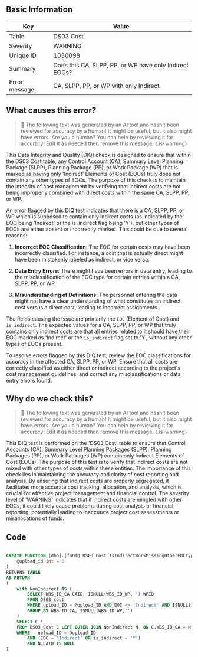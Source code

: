 ## Basic Information
| Key         | Value          |
|-------------|----------------|
| Table       | DS03 Cost |
| Severity    | WARNING |
| Unique ID   | 1030098   |
| Summary     | Does this CA, SLPP, PP, or WP have only Indirect EOCs? |
| Error message | CA, SLPP, PP, or WP with only Indirect. |

## What causes this error?

> :robot: The following text was generated by an AI tool and hasn't been reviewed for accuracy by a human! It might be useful, but it also might have errors. Are you a human? You can help by reviewing it for accuracy! Edit it as needed then remove this message.
{.is-warning}

This Data Integrity and Quality (DIQ) check is designed to ensure that within the DS03 Cost table, any Control Account (CA), Summary Level Planning Package (SLPP), Planning Package (PP), or Work Package (WP) that is marked as having only 'Indirect' Elements of Cost (EOCs) truly does not contain any other types of EOCs. The purpose of this check is to maintain the integrity of cost management by verifying that indirect costs are not being improperly combined with direct costs within the same CA, SLPP, PP, or WP.

An error flagged by this DIQ test indicates that there is a CA, SLPP, PP, or WP which is supposed to contain only indirect costs (as indicated by the EOC being 'Indirect' or the is_indirect flag being 'Y'), but other types of EOCs are either absent or incorrectly marked. This could be due to several reasons:

1. **Incorrect EOC Classification**: The EOC for certain costs may have been incorrectly classified. For instance, a cost that is actually direct might have been mistakenly labeled as indirect, or vice versa.

2. **Data Entry Errors**: There might have been errors in data entry, leading to the misclassification of the EOC type for certain entries within a CA, SLPP, PP, or WP.

3. **Misunderstanding of Definitions**: The personnel entering the data might not have a clear understanding of what constitutes an indirect cost versus a direct cost, leading to incorrect assignments.

The fields causing the issue are primarily the `EOC` (Element of Cost) and `is_indirect`. The expected values for a CA, SLPP, PP, or WP that truly contains only indirect costs are that all entries related to it should have their EOC marked as 'Indirect' or the `is_indirect` flag set to 'Y', without any other types of EOCs present.

To resolve errors flagged by this DIQ test, review the EOC classifications for accuracy in the affected CA, SLPP, PP, or WP. Ensure that all costs are correctly classified as either direct or indirect according to the project's cost management guidelines, and correct any misclassifications or data entry errors found.
## Why do we check this?

> :robot: The following text was generated by an AI tool and hasn't been reviewed for accuracy by a human! It might be useful, but it also might have errors. Are you a human? You can help by reviewing it for accuracy! Edit it as needed then remove this message.
{.is-warning}

This DIQ test is performed on the 'DS03 Cost' table to ensure that Control Accounts (CA), Summary Level Planning Packages (SLPP), Planning Packages (PP), or Work Packages (WP) contain only Indirect Elements of Cost (EOCs). The purpose of this test is to verify that indirect costs are not mixed with other types of costs within these entities. The importance of this check lies in maintaining the accuracy and clarity of cost reporting and analysis. By ensuring that indirect costs are properly segregated, it facilitates more accurate cost tracking, allocation, and analysis, which is crucial for effective project management and financial control. The severity level of 'WARNING' indicates that if indirect costs are mingled with other EOCs, it could likely cause problems during cost analysis or financial reporting, potentially leading to inaccurate project cost assessments or misallocations of funds.
## Code

```sql

CREATE FUNCTION [dbo].[fnDIQ_DS03_Cost_IsIndirectWorkMissingOtherEOCTypes] (
	@upload_id int = 0
)
RETURNS TABLE
AS RETURN
(
	with NonIndirect AS (
		SELECT WBS_ID_CA CAID, ISNULL(WBS_ID_WP,'') WPID
		FROM DS03_cost
		WHERE upload_ID = @upload_ID AND EOC <> 'Indirect' AND ISNULL(is_indirect,'') <> 'Y'
		GROUP BY WBS_ID_CA, ISNULL(WBS_ID_WP,'')
	)
	SELECT C.* 
	FROM DS03_Cost C LEFT OUTER JOIN NonIndirect N 	ON C.WBS_ID_CA = N.CAID AND ISNULL(C.WBS_ID_WP,'') = N.WPID
	WHERE	upload_ID = @upload_ID
		AND (EOC = 'Indirect' OR is_indirect = 'Y')
		AND N.CAID IS NULL
)
```
